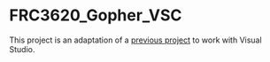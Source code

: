 # FRC3620_Gopher_VSC
This project is an adaptation of a [previous project](https://github.com/FRC3620/FRC3620_Gopher) to work with Visual Studio.
